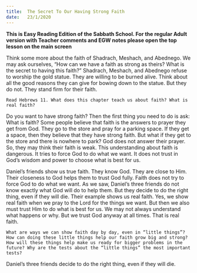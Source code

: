 ```yaml
---
title:  The Secret To Our Having Strong Faith
date:   23/1/2020
---
```


**This is Easy Reading Edition of the Sabbath School. For the regular Adult version with Teacher comments and EGW notes please open the top lesson on the main screen** 

Think some more about the faith of Shadrach, Meshach, and Abednego. We may ask ourselves, “How can we have a faith as strong as theirs? What is the secret to having this faith?” Shadrach, Meshach, and Abednego refuse to worship the gold statue. They are willing to be burned alive. Think about all the good reasons they can give for bowing down to the statue. But they do not. They stand firm for their faith.

`Read Hebrews 11. What does this chapter teach us about faith? What is real faith?`

Do you want to have strong faith? Then the first thing you need to do is ask: What is faith? Some people believe that faith is the answers to prayer they get from God. They go to the store and pray for a parking space. If they get a space, then they believe that they have strong faith. But what if they get to the store and there is nowhere to park? God does not answer their prayer. So, they may think their faith is weak. This understanding about faith is dangerous. It tries to force God to do what we want. It does not trust in God’s wisdom and power to choose what is best for us.

Daniel’s friends show us true faith. They know God. They are close to Him. Their closeness to God helps them to trust God fully. Faith does not try to force God to do what we want. As we saw, Daniel’s three friends do not know exactly what God will do to help them. But they decide to do the right thing, even if they will die. Their example shows us real faith. Yes, we show real faith when we pray to the Lord for the things we want. But then we also must trust Him to do what is best for us. We may not always understand what happens or why. But we trust God anyway at all times. That is real faith.

`What are ways we can show faith day by day, even in “little things”? How can doing these little things help our faith grow big and strong? How will these things help make us ready for bigger problems in the future? Why are the tests about the “little things” the most important tests?`

Daniel’s three friends decide to do the right thing, even if they will die.
